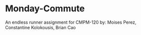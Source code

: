 # Monday-Commute
An endless runner assignment for CMPM-120 by: 
            Moises Perez,
            Constantine Kolokousis,
            Brian Cao
